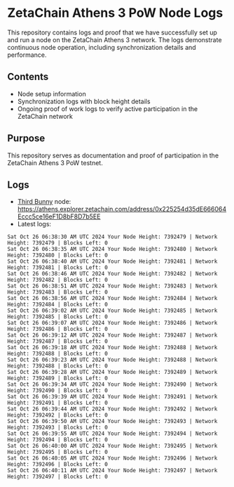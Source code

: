 # ZetaChain Athens 3 PoW Node Logs
This repository contains logs and proof that we have successfully set up and run a node on the ZetaChain Athens 3 network. The logs demonstrate continuous node operation, including synchronization details and performance.

## Contents
- Node setup information
- Synchronization logs with block height details
- Ongoing proof of work logs to verify active participation in the ZetaChain network

## Purpose
This repository serves as documentation and proof of participation in the ZetaChain Athens 3 PoW testnet.

## Logs

- [Third Bunny](https://thirdbunny.xyz/) node: https://athens.explorer.zetachain.com/address/0x225254d35dE666064Eccc5ce16eF1D8bF8D7b5EE
- Latest logs:
```
Sat Oct 26 06:38:30 AM UTC 2024 Your Node Height: 7392479 | Network Height: 7392479 | Blocks Left: 0
Sat Oct 26 06:38:35 AM UTC 2024 Your Node Height: 7392480 | Network Height: 7392480 | Blocks Left: 0
Sat Oct 26 06:38:40 AM UTC 2024 Your Node Height: 7392481 | Network Height: 7392481 | Blocks Left: 0
Sat Oct 26 06:38:46 AM UTC 2024 Your Node Height: 7392482 | Network Height: 7392482 | Blocks Left: 0
Sat Oct 26 06:38:51 AM UTC 2024 Your Node Height: 7392483 | Network Height: 7392483 | Blocks Left: 0
Sat Oct 26 06:38:56 AM UTC 2024 Your Node Height: 7392484 | Network Height: 7392484 | Blocks Left: 0
Sat Oct 26 06:39:02 AM UTC 2024 Your Node Height: 7392485 | Network Height: 7392485 | Blocks Left: 0
Sat Oct 26 06:39:07 AM UTC 2024 Your Node Height: 7392486 | Network Height: 7392486 | Blocks Left: 0
Sat Oct 26 06:39:12 AM UTC 2024 Your Node Height: 7392487 | Network Height: 7392487 | Blocks Left: 0
Sat Oct 26 06:39:18 AM UTC 2024 Your Node Height: 7392488 | Network Height: 7392488 | Blocks Left: 0
Sat Oct 26 06:39:23 AM UTC 2024 Your Node Height: 7392488 | Network Height: 7392488 | Blocks Left: 0
Sat Oct 26 06:39:28 AM UTC 2024 Your Node Height: 7392489 | Network Height: 7392489 | Blocks Left: 0
Sat Oct 26 06:39:34 AM UTC 2024 Your Node Height: 7392490 | Network Height: 7392490 | Blocks Left: 0
Sat Oct 26 06:39:39 AM UTC 2024 Your Node Height: 7392491 | Network Height: 7392491 | Blocks Left: 0
Sat Oct 26 06:39:44 AM UTC 2024 Your Node Height: 7392492 | Network Height: 7392492 | Blocks Left: 0
Sat Oct 26 06:39:50 AM UTC 2024 Your Node Height: 7392493 | Network Height: 7392493 | Blocks Left: 0
Sat Oct 26 06:39:55 AM UTC 2024 Your Node Height: 7392494 | Network Height: 7392494 | Blocks Left: 0
Sat Oct 26 06:40:00 AM UTC 2024 Your Node Height: 7392495 | Network Height: 7392495 | Blocks Left: 0
Sat Oct 26 06:40:05 AM UTC 2024 Your Node Height: 7392496 | Network Height: 7392496 | Blocks Left: 0
Sat Oct 26 06:40:11 AM UTC 2024 Your Node Height: 7392497 | Network Height: 7392497 | Blocks Left: 0
```

